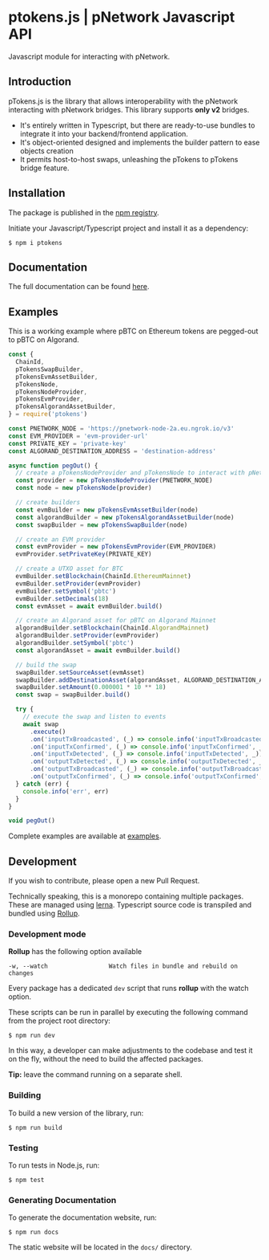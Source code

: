 # ptokens.js | pNetwork Javascript API

Javascript module for interacting with pNetwork.

## Introduction
pTokens.js is the library that allows interoperability with the pNetwork interacting with pNetwork bridges.
This library supports **only v2** bridges.

- It's entirely written in Typescript, but there are ready-to-use bundles to integrate it into your backend/frontend application.
- It's object-oriented designed and implements the builder pattern to ease objects creation
- It permits host-to-host swaps, unleashing the pTokens to pTokens bridge feature.

## Installation
The package is published in the [npm registry](https://www.npmjs.com/package/ptokens).

Initiate your Javascript/Typescript project and install it as a dependency:

```shell
$ npm i ptokens
```

## Documentation

The full documentation can be found [here](https://provable-things.github.io/ptokens.js/).

## Examples
This is a working example where pBTC on Ethereum tokens are pegged-out to pBTC on Algorand.

```ts
const {
  ChainId,
  pTokensSwapBuilder,
  pTokensEvmAssetBuilder,
  pTokensNode,
  pTokensNodeProvider,
  pTokensEvmProvider,
  pTokensAlgorandAssetBuilder,
} = require('ptokens')

const PNETWORK_NODE = 'https://pnetwork-node-2a.eu.ngrok.io/v3'
const EVM_PROVIDER = 'evm-provider-url'
const PRIVATE_KEY = 'private-key'
const ALGORAND_DESTINATION_ADDRESS = 'destination-address'

async function pegOut() {
  // create a pTokensNodeProvider and pTokensNode to interact with pNetwork
  const provider = new pTokensNodeProvider(PNETWORK_NODE)
  const node = new pTokensNode(provider)

  // create builders
  const evmBuilder = new pTokensEvmAssetBuilder(node)
  const algorandBuilder = new pTokensAlgorandAssetBuilder(node)
  const swapBuilder = new pTokensSwapBuilder(node)

  // create an EVM provider
  const evmProvider = new pTokensEvmProvider(EVM_PROVIDER)
  evmProvider.setPrivateKey(PRIVATE_KEY)

  // create a UTXO asset for BTC
  evmBuilder.setBlockchain(ChainId.EthereumMainnet)
  evmBuilder.setProvider(evmProvider)
  evmBuilder.setSymbol('pbtc')
  evmBuilder.setDecimals(18)
  const evmAsset = await evmBuilder.build()

  // create an Algorand asset for pBTC on Algorand Mainnet
  algorandBuilder.setBlockchain(ChainId.AlgorandMainnet)
  algorandBuilder.setProvider(evmProvider)
  algorandBuilder.setSymbol('pbtc')
  const algorandAsset = await evmBuilder.build()

  // build the swap
  swapBuilder.setSourceAsset(evmAsset)
  swapBuilder.addDestinationAsset(algorandAsset, ALGORAND_DESTINATION_ADDRESS)
  swapBuilder.setAmount(0.000001 * 10 ** 18)
  const swap = swapBuilder.build()

  try {
    // execute the swap and listen to events
    await swap
      .execute()
      .on('inputTxBroadcasted', (_) => console.info('inputTxBroadcasted', _))
      .on('inputTxConfirmed', (_) => console.info('inputTxConfirmed', _))
      .on('inputTxDetected', (_) => console.info('inputTxDetected', _))
      .on('outputTxDetected', (_) => console.info('outputTxDetected', _))
      .on('outputTxBroadcasted', (_) => console.info('outputTxBroadcasted', _))
      .on('outputTxConfirmed', (_) => console.info('outputTxConfirmed', _))
  } catch (err) {
    console.info('err', err)
  }
}

void pegOut()
```

Complete examples are available at [examples](https://github.com/provable-things/ptokens.js/tree/master/examples).

## Development

If you wish to contribute, please open a new Pull Request.

Technically speaking, this is a monorepo containing multiple packages. These are managed using [lerna](https://github.com/lerna/lerna). Typescript source code is transpiled and bundled using [Rollup](https://rollupjs.org/guide/en/).

### Development mode

**Rollup** has the following option available

```
-w, --watch                 Watch files in bundle and rebuild on changes
```

Every package has a dedicated `dev` script that runs **rollup** with the watch option.

These scripts can be run in parallel by executing the following command from the project root directory:

```shell
$ npm run dev
```

In this way, a developer can make adjustments to the codebase and test it on the fly, without the need to build the affected packages.

**Tip:** leave the command running on a separate shell.

### Building

To build a new version of the library, run:

```shell
$ npm run build
```

### Testing
To run tests in Node.js, run:

```shell
$ npm test
```

### Generating Documentation

To generate the documentation website, run:

```shell
$ npm run docs
```

The static website will be located in the `docs/` directory.
